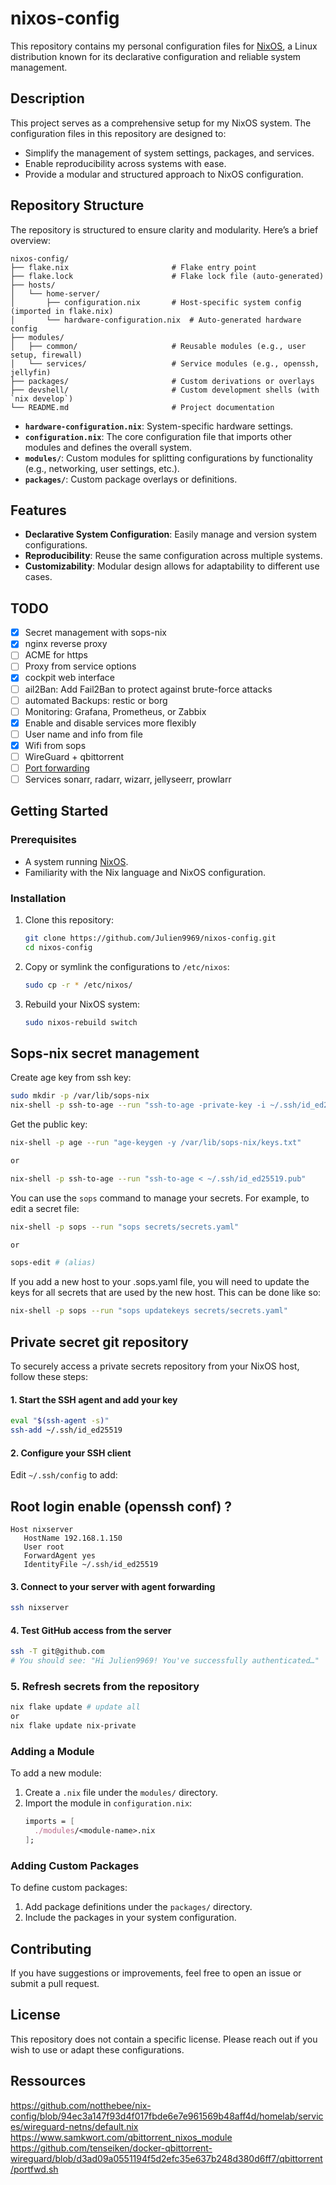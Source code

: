 # nixos-config

This repository contains my personal configuration files for [NixOS](https://nixos.org/), a Linux distribution known for its declarative configuration and reliable system management.

## Description

This project serves as a comprehensive setup for my NixOS system. The configuration files in this repository are designed to:
- Simplify the management of system settings, packages, and services.
- Enable reproducibility across systems with ease.
- Provide a modular and structured approach to NixOS configuration.

## Repository Structure

The repository is structured to ensure clarity and modularity. Here’s a brief overview:

```
nixos-config/
├── flake.nix                       # Flake entry point
├── flake.lock                      # Flake lock file (auto-generated)
├── hosts/
│   └── home-server/
│       ├── configuration.nix       # Host-specific system config (imported in flake.nix)
│       └── hardware-configuration.nix  # Auto-generated hardware config
├── modules/
│   ├── common/                     # Reusable modules (e.g., user setup, firewall) 
│   └── services/                   # Service modules (e.g., openssh, jellyfin) 
├── packages/                       # Custom derivations or overlays 
├── devshell/                       # Custom development shells (with `nix develop`) 
└── README.md                       # Project documentation 
```

- **`hardware-configuration.nix`**: System-specific hardware settings.
- **`configuration.nix`**: The core configuration file that imports other modules and defines the overall system.
- **`modules/`**: Custom modules for splitting configurations by functionality (e.g., networking, user settings, etc.).
- **`packages/`**: Custom package overlays or definitions.

## Features

- **Declarative System Configuration**: Easily manage and version system configurations.
- **Reproducibility**: Reuse the same configuration across multiple systems.
- **Customizability**: Modular design allows for adaptability to different use cases.

## TODO
- [X] Secret management with sops-nix
- [X] nginx reverse proxy
- [ ] ACME for https
- [ ] Proxy from service options
- [X] cockpit web interface
- [ ] ail2Ban: Add Fail2Ban to protect against brute-force attacks
- [ ] automated Backups: restic or borg
- [ ] Monitoring: Grafana, Prometheus, or Zabbix
- [X] Enable and disable services more flexibly
- [ ] User name and info from file
- [X] Wifi from sops
- [ ] WireGuard + qbittorrent
- [ ] [Port forwarding](https://github.com/tenseiken/docker-qbittorrent-wireguard/blob/d3ad09a0551194f5d2efc35e637b248d380d6ff7/qbittorrent/portfwd.sh
) 
- [ ] Services sonarr, radarr, wizarr, jellyseerr, prowlarr 
## Getting Started

### Prerequisites

- A system running [NixOS](https://nixos.org/).
- Familiarity with the Nix language and NixOS configuration.

### Installation

1. Clone this repository:
   ```bash
   git clone https://github.com/Julien9969/nixos-config.git
   cd nixos-config
   ```

2. Copy or symlink the configurations to `/etc/nixos`:
   ```bash
   sudo cp -r * /etc/nixos/
   ```

3. Rebuild your NixOS system:
   ```bash
   sudo nixos-rebuild switch
   ```

## Sops-nix secret management
Create age key from ssh key:

```bash
sudo mkdir -p /var/lib/sops-nix
nix-shell -p ssh-to-age --run "ssh-to-age -private-key -i ~/.ssh/id_ed25519 > /var/lib/sops-nix/keys.txt"
```

Get the public key:
```bash
nix-shell -p age --run "age-keygen -y /var/lib/sops-nix/keys.txt"

or

nix-shell -p ssh-to-age --run "ssh-to-age < ~/.ssh/id_ed25519.pub"
```

You can use the `sops` command to manage your secrets. For example, to edit a secret file:
```bash
nix-shell -p sops --run "sops secrets/secrets.yaml" 

or 

sops-edit # (alias)
```


If you add a new host to your .sops.yaml file, you will need to update the keys for all secrets that are used by the new host. This can be done like so:
```bash
nix-shell -p sops --run "sops updatekeys secrets/secrets.yaml"
```

## Private secret git repository
To securely access a private secrets repository from your NixOS host, follow these steps:

#### 1. Start the SSH agent and add your key

```bash
eval "$(ssh-agent -s)"
ssh-add ~/.ssh/id_ed25519
```

#### 2. Configure your SSH client

Edit `~/.ssh/config` to add:

## Root login enable (openssh conf) ?

```ssh
Host nixserver
   HostName 192.168.1.150
   User root
   ForwardAgent yes
   IdentityFile ~/.ssh/id_ed25519
```

#### 3. Connect to your server with agent forwarding

```bash
ssh nixserver
```

#### 4. Test GitHub access from the server

```bash
ssh -T git@github.com
# You should see: "Hi Julien9969! You've successfully authenticated…"
```

### 5. Refresh secrets from the repository
```bash
nix flake update # update all
or 
nix flake update nix-private
```


### Adding a Module

To add a new module:
1. Create a `.nix` file under the `modules/` directory.
2. Import the module in `configuration.nix`:
   ```nix
   imports = [
     ./modules/<module-name>.nix
   ];
   ```

### Adding Custom Packages

To define custom packages:
1. Add package definitions under the `packages/` directory.
2. Include the packages in your system configuration.

## Contributing

If you have suggestions or improvements, feel free to open an issue or submit a pull request.

## License

This repository does not contain a specific license. Please reach out if you wish to use or adapt these configurations.


## Ressources
https://github.com/notthebee/nix-config/blob/94ec3a147f93d4f017fbde6e7e961569b48aff4d/homelab/services/wireguard-netns/default.nix
https://www.samkwort.com/qbittorrent_nixos_module
https://github.com/tenseiken/docker-qbittorrent-wireguard/blob/d3ad09a0551194f5d2efc35e637b248d380d6ff7/qbittorrent/portfwd.sh